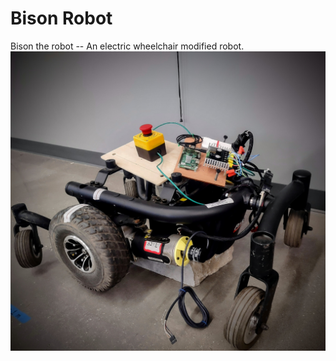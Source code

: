 # Bison Robot
Bison the robot -- An electric wheelchair modified robot.
![portrait](media/image/portrait.jpg)

